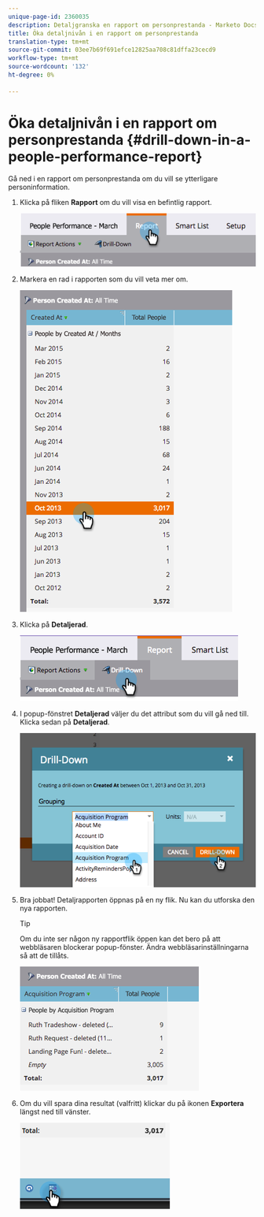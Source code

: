 ```yaml
---
unique-page-id: 2360035
description: Detaljgranska en rapport om personprestanda - Marketo Docs - Produktdokumentation
title: Öka detaljnivån i en rapport om personprestanda
translation-type: tm+mt
source-git-commit: 03ee7b69f691efce12825aa708c81dffa23cecd9
workflow-type: tm+mt
source-wordcount: '132'
ht-degree: 0%

---
```



# Öka detaljnivån i en rapport om personprestanda {#drill-down-in-a-people-performance-report}

Gå ned i en rapport om personprestanda om du vill se ytterligare personinformation.

1. Klicka på fliken **Rapport** om du vill visa en befintlig rapport.

   ![](assets/one.png)

1. Markera en rad i rapporten som du vill veta mer om.

   ![](assets/two.png)

1. Klicka på **Detaljerad**.

   ![](assets/three.png)

1. I popup-fönstret **Detaljerad** väljer du det attribut som du vill gå ned till. Klicka sedan på **Detaljerad**.

   ![](assets/four.png)

1. Bra jobbat! Detaljrapporten öppnas på en ny flik. Nu kan du utforska den nya rapporten.

   >[!TIP]
   >
   >Om du inte ser någon ny rapportflik öppen kan det bero på att webbläsaren blockerar popup-fönster. Ändra webbläsarinställningarna så att de tillåts.

   ![](assets/five.png)

1. Om du vill spara dina resultat (valfritt) klickar du på ikonen **Exportera** längst ned till vänster.

   ![](assets/six.png)
